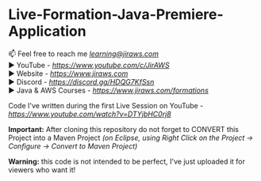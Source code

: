 # Live-Formation-Java-Premiere-Application

📫 Feel free to reach me *learning@jiraws.com*  
▶️ YouTube - *https://www.youtube.com/c/JirAWS*  
▶️ Website - *https://www.jiraws.com*  
▶️ Discord - *https://discord.gg/HDQG7KfSsn*  
▶️ Java & AWS Courses - *https://www.jiraws.com/formations*  

Code I've written during the first Live Session on YouTube - *https://www.youtube.com/watch?v=DTYjbHC0rj8*

**Important:** After cloning this repository do not forget to CONVERT this Project into a Maven Project *(on Eclipse, using Right Click on the Project -> Configure -> Convert to Maven Project)*

**Warning:** this code is not intended to be perfect, I've just uploaded it for viewers who want it! 
